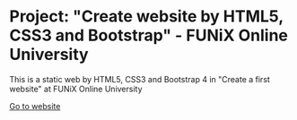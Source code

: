 # Project: "Create website by HTML5, CSS3 and Bootstrap" - FUNiX Online University
This is a static web by HTML5, CSS3 and Bootstrap 4 in "Create a first website" at FUNiX Online University</p> 
[Go to website](https://edwardtran97.github.io/project4-funix/)
